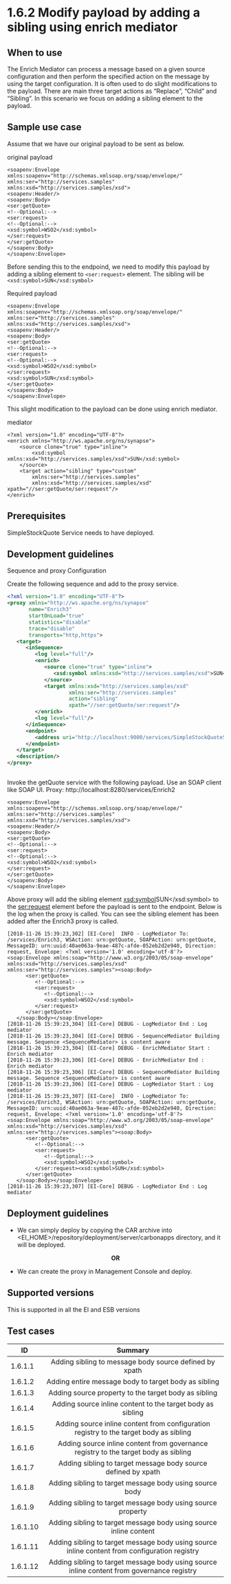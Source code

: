 # 1.6.2 Modify payload by adding a sibling using enrich mediator

## When to use
The Enrich Mediator can process a message based on a given source configuration and then perform the specified action on the message by using the target configuration. It is often used to do slight modifications to the payload. There are main three target actions as “Replace”, “Child” and “Sibling”. In this scenario we focus on adding a sibling element to the payload. 


## Sample use case
Assume that we have our original payload to be sent as below. 

original payload
```
<soapenv:Envelope xmlns:soapenv="http://schemas.xmlsoap.org/soap/envelope/" xmlns:ser="http://services.samples" xmlns:xsd="http://services.samples/xsd">
<soapenv:Header/>
<soapenv:Body>
<ser:getQuote>
<!--Optional:-->
<ser:request>
<!--Optional:-->
<xsd:symbol>WSO2</xsd:symbol>
</ser:request>
</ser:getQuote>
</soapenv:Body>
</soapenv:Envelope>
```

Before sending this to the endpoind, we need to modify this payload by adding a sibling element to ```<ser:request>``` element. The sibling will be ```<xsd:symbol>SUN</xsd:symbol>```

Required payload
```
<soapenv:Envelope xmlns:soapenv="http://schemas.xmlsoap.org/soap/envelope/" xmlns:ser="http://services.samples" xmlns:xsd="http://services.samples/xsd">
<soapenv:Header/>
<soapenv:Body>
<ser:getQuote>
<!--Optional:-->
<ser:request>
<!--Optional:-->
<xsd:symbol>WSO2</xsd:symbol>
</ser:request>
<xsd:symbol>SUN</xsd:symbol>
</ser:getQuote>
</soapenv:Body>
</soapenv:Envelope>
```

This slight modification to the payload can be done using enrich mediator. 

mediator
```
<?xml version="1.0" encoding="UTF-8"?>
<enrich xmlns="http://ws.apache.org/ns/synapse">
    <source clone="true" type="inline">
        <xsd:symbol xmlns:xsd="http://services.samples/xsd">SUN</xsd:symbol>
    </source>
    <target action="sibling" type="custom"
        xmlns:ser="http://services.samples"
        xmlns:xsd="http://services.samples/xsd" xpath="//ser:getQuote/ser:request"/>
</enrich>
```

## Prerequisites
SimpleStockQuote Service needs to have deployed. 

## Development guidelines

Sequence and proxy Configuration

Create the following sequence and add to the proxy service. 

```xml
<?xml version="1.0" encoding="UTF-8"?>
<proxy xmlns="http://ws.apache.org/ns/synapse"
       name="Enrich3"
       startOnLoad="true"
       statistics="disable"
       trace="disable"
       transports="http,https">
   <target>
      <inSequence>
         <log level="full"/>
         <enrich>
            <source clone="true" type="inline">
               <xsd:symbol xmlns:xsd="http://services.samples/xsd">SUN</xsd:symbol>
            </source>
            <target xmlns:xsd="http://services.samples/xsd"
                    xmlns:ser="http://services.samples"
                    action="sibling"
                    xpath="//ser:getQuote/ser:request"/>
         </enrich>
         <log level="full"/>
      </inSequence>
      <endpoint>
         <address uri="http://localhost:9000/services/SimpleStockQuoteService"/>
      </endpoint>
   </target>
   <description/>
</proxy>
                                
```

Invoke the getQuote service with the following payload. Use an SOAP client like SOAP UI. 
Proxy: http://localhost:8280/services/Enrich2

```
<soapenv:Envelope xmlns:soapenv="http://schemas.xmlsoap.org/soap/envelope/" xmlns:ser="http://services.samples" xmlns:xsd="http://services.samples/xsd">
<soapenv:Header/>
<soapenv:Body>
<ser:getQuote>
<!--Optional:-->
<ser:request>
<!--Optional:-->
<xsd:symbol>WSO2</xsd:symbol>
</ser:request>
</ser:getQuote>
</soapenv:Body>
</soapenv:Envelope>
```

Above proxy will add the sibling element <xsd:symbol>SUN</xsd:symbol> to the <ser:request> element before the payload is sent to the endpoint. Below is the log when the proxy is called. You can see the sibling element has been added after the Enrich3 proxy is called.  


```
[2018-11-26 15:39:23,302] [EI-Core]  INFO - LogMediator To: /services/Enrich3, WSAction: urn:getQuote, SOAPAction: urn:getQuote, MessageID: urn:uuid:40ae063a-9eae-487c-afde-052eb2d2e940, Direction: request, Envelope: <?xml version='1.0' encoding='utf-8'?><soap:Envelope xmlns:soap="http://www.w3.org/2003/05/soap-envelope" xmlns:xsd="http://services.samples/xsd" xmlns:ser="http://services.samples"><soap:Body>
      <ser:getQuote>
         <!--Optional:-->
         <ser:request>
            <!--Optional:-->
            <xsd:symbol>WSO2</xsd:symbol>
         </ser:request>
      </ser:getQuote>
   </soap:Body></soap:Envelope>
[2018-11-26 15:39:23,304] [EI-Core] DEBUG - LogMediator End : Log mediator
[2018-11-26 15:39:23,304] [EI-Core] DEBUG - SequenceMediator Building message. Sequence <SequenceMediator> is content aware
[2018-11-26 15:39:23,304] [EI-Core] DEBUG - EnrichMediator Start : Enrich mediator
[2018-11-26 15:39:23,306] [EI-Core] DEBUG - EnrichMediator End : Enrich mediator
[2018-11-26 15:39:23,306] [EI-Core] DEBUG - SequenceMediator Building message. Sequence <SequenceMediator> is content aware
[2018-11-26 15:39:23,306] [EI-Core] DEBUG - LogMediator Start : Log mediator
[2018-11-26 15:39:23,307] [EI-Core]  INFO - LogMediator To: /services/Enrich3, WSAction: urn:getQuote, SOAPAction: urn:getQuote, MessageID: urn:uuid:40ae063a-9eae-487c-afde-052eb2d2e940, Direction: request, Envelope: <?xml version='1.0' encoding='utf-8'?><soap:Envelope xmlns:soap="http://www.w3.org/2003/05/soap-envelope" xmlns:xsd="http://services.samples/xsd" xmlns:ser="http://services.samples"><soap:Body>
      <ser:getQuote>
         <!--Optional:-->
         <ser:request>
            <!--Optional:-->
            <xsd:symbol>WSO2</xsd:symbol>
         </ser:request><xsd:symbol>SUN</xsd:symbol>
      </ser:getQuote>
   </soap:Body></soap:Envelope>
[2018-11-26 15:39:23,307] [EI-Core] DEBUG - LogMediator End : Log mediator
```

## Deployment guidelines

* We can simply deploy by copying the CAR archive into <EI_HOME>/repository/deployment/server/carbonapps directory, and it will be deployed.

<p align="center"><b> OR </b></p>

* We can create the proxy in Management Console and deploy.


## Supported versions
This is supported in all the EI and ESB versions

## Test cases

| ID        | Summary                                                                                                    |
| ----------|:---------------------------------------------------------------------------------------------------------: |
| 1.6.1.1   | Adding sibling to message body source defined by xpath                                                     |
| 1.6.1.2   | Adding entire message body to target body as sibling                                              		     |
| 1.6.1.3   | Adding source property to the target body as sibling                                                       |
| 1.6.1.4   | Adding source inline content to the target body as sibling                                                 |
| 1.6.1.5   | Adding source inline content from configuration registry to the target body as sibling                     |
| 1.6.1.6   | Adding source inline content from governance registry to the target body as sibling                        |
| 1.6.1.7   | Adding sibling to target message body source defined by xpath   						                               |
| 1.6.1.8   | Adding sibling to target message body using source body     											                         |
| 1.6.1.9   | Adding sibling to target message body using source property                                      				   |   
| 1.6.1.10  | Adding sibling to target message body using source inline content                                       	 |
| 1.6.1.11  | Adding sibling to target message body using source inline content from configuration registry              |
| 1.6.1.12  | Adding sibling to target message body using source inline content from governance registry                 |           
                     

